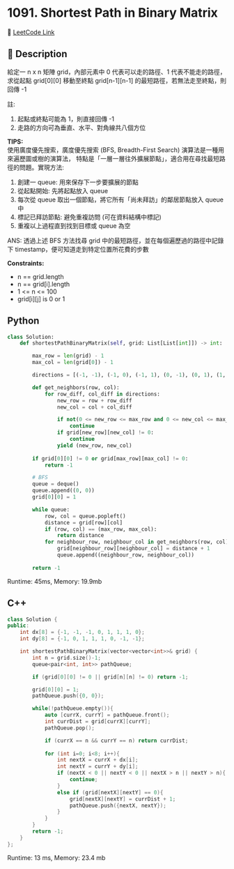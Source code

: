 # 1091. Shortest Path in Binary Matrix

🔗 [LeetCode Link](https://leetcode.com/problems/shortest-path-in-binary-matrix/)

## :beginner: Description

給定一 n x n 矩陣 grid，內部元素中 0 代表可以走的路徑、1 代表不能走的路徑，
求從起點 grid[0][0] 移動至終點 grid[n-1][n-1] 的最短路徑，若無法走至終點，則回傳 -1

註: 
1. 起點或終點可能為 1，則直接回傳 -1
2. 走路的方向可為垂直、水平、對角線共八個方位

**TIPS:**  
使用廣度優先搜索，廣度優先搜索 (BFS, Breadth-First Search) 演算法是一種用來遍歷圖或樹的演算法，
特點是「一層一層往外擴展節點」，適合用在尋找最短路徑的問題。實現方法:
1. 創建一 queue: 用來保存下一步要擴展的節點
2. 從起點開始: 先將起點放入 queue
3. 每次從 queue 取出一個節點，將它所有「尚未拜訪」的鄰居節點放入 queue 中
4. 標記已拜訪節點: 避免重複訪問 (可在資料結構中標記)
5. 重複以上過程直到找到目標或 queue 為空

ANS: 透過上述 BFS 方法找尋 grid 中的最短路徑，並在每個遍歷過的路徑中記錄下 timestamp，便可知道走到特定位置所花費的步數

**Constraints:**

* n == grid.length
* n == grid[i].length
* 1 <= n <= 100
* grid[i][j] is 0 or 1

## Python 

```python
class Solution:
    def shortestPathBinaryMatrix(self, grid: List[List[int]]) -> int:

        max_row = len(grid) - 1
        max_col = len(grid[0]) - 1

        directions = [(-1, -1), (-1, 0), (-1, 1), (0, -1), (0, 1), (1, -1), (1, 0), (1, 1)]

        def get_neighbors(row, col):
            for row_diff, col_diff in directions:
                new_row = row + row_diff
                new_col = col + col_diff

                if not(0 <= new_row <= max_row and 0 <= new_col <= max_col):
                    continue
                if grid[new_row][new_col] != 0:
                    continue
                yield (new_row, new_col)
        
        if grid[0][0] != 0 or grid[max_row][max_col] != 0:
            return -1

        # BFS
        queue = deque()
        queue.append((0, 0))
        grid[0][0] = 1 

        while queue:
            row, col = queue.popleft()
            distance = grid[row][col]
            if (row, col) == (max_row, max_col):
                return distance
            for neighbour_row, neighbour_col in get_neighbors(row, col):
                grid[neighbour_row][neighbour_col] = distance + 1
                queue.append((neighbour_row, neighbour_col))
        
        return -1
```
Runtime: 45ms, Memory: 19.9mb

## C++

```c++
class Solution {
public:
    int dx[8] = {-1, -1, -1, 0, 1, 1, 1, 0};
    int dy[8] = {-1, 0, 1, 1, 1, 0, -1, -1};

    int shortestPathBinaryMatrix(vector<vector<int>>& grid) {
        int n = grid.size()-1;
        queue<pair<int, int>> pathQueue;

        if (grid[0][0] != 0 || grid[n][n] != 0) return -1;

        grid[0][0] = 1;
        pathQueue.push({0, 0});

        while(!pathQueue.empty()){
            auto [currX, currY] = pathQueue.front();
            int currDist = grid[currX][currY];
            pathQueue.pop();

            if (currX == n && currY == n) return currDist;
            
            for (int i=0; i<8; i++){
                int nextX = currX + dx[i];
                int nextY = currY + dy[i];
                if (nextX < 0 || nextY < 0 || nextX > n || nextY > n){
                    continue;
                }
                else if (grid[nextX][nextY] == 0){
                    grid[nextX][nextY] = currDist + 1;
                    pathQueue.push({nextX, nextY});
                }
            }
        }
        return -1;
    }
};
```
Runtime: 13 ms, Memory: 23.4 mb
